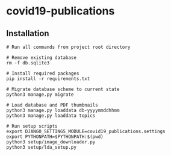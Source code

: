 # covid19-publications

## Installation

    # Run all commands from project root directory
    
    # Remove existing database
    rm -f db.sqlite3
    
    # Install required packages
    pip install -r requirements.txt

    # Migrate database scheme to current state
    python3 manage.py migrate
    
    # Load database and PDF thumbnails
    python3 manage.py loaddata db-yyyymmddhhmm
    python3 manage.py loaddata topics
 
    # Run setup scripts
    export DJANGO_SETTINGS_MODULE=covid19_publications.settings
    export PYTHONPATH=$PYTHONPATH:$(pwd)
    python3 setup/image_downloader.py
    python3 setup/lda_setup.py